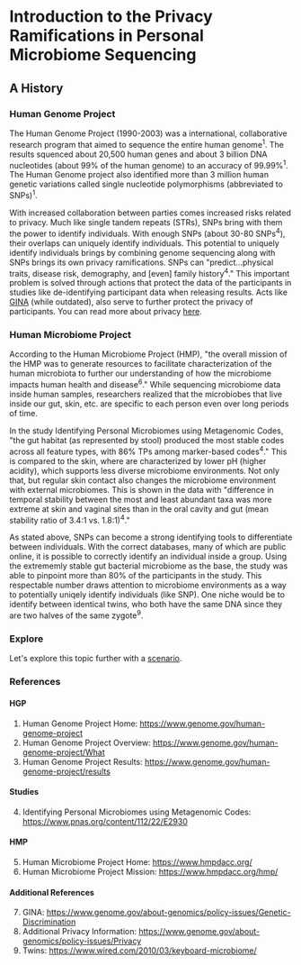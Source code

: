 # Introduction to the Privacy Ramifications in Personal Microbiome Sequencing

## A History
### Human Genome Project
The Human Genome Project (1990-2003) was a international, collaborative research program that aimed to sequence the entire human genome<sup>1</sup>. The results squenced about 20,500 human genes and about 3 billion DNA nucleotides (about 99% of the human genome) to an accuracy of 99.99%<sup>1</sup>. The Human Genome project also identified more than 3 million human genetic variations called single nucleotide polymorphisms (abbreviated to SNPs)<sup>1</sup>. <br/>

With increased collaboration between parties comes increased risks related to privacy. Much like single tandem repeats (STRs), SNPs bring with them the power to identify individuals. With enough SNPs (about 30-80 SNPs<sup>4</sup>), their overlaps can uniquely identify individuals. This potential to uniquely identify individuals brings by combining genome sequencing along with SNPs brings its own privacy ramifications. SNPs can "predict...physical traits, disease risk, demography, and [even] family history<sup>4</sup>." This important problem is solved through actions that protect the data of the participants in studies like de-identifying participant data when releasing results. Acts like [GINA](https://www.genome.gov/about-genomics/policy-issues/Genetic-Discrimination) (while outdated), also serve to further protect the privacy of participants. You can read more about privacy [here](https://www.genome.gov/about-genomics/policy-issues/Privacy).

### Human Microbiome Project
According to the Human Microbiome Project (HMP), "the overall mission of the HMP was to generate resources to facilitate characterization of the human microbiota to further our understanding of how the microbiome impacts human health and disease<sup>6</sup>." While sequencing microbiome data inside human samples, researchers realized that the microbiobes that live inside our gut, skin, etc. are specific to each person even over long periods of time. 

In the study Identifying Personal Microbiomes using Metagenomic Codes, "the gut habitat (as represented by stool) produced the most stable codes across all feature types, with 86% TPs among marker-based codes<sup>4</sup>." This is compared to the skin, where are characterized by lower pH (higher acidity), which supports less diverse microbiome environments. Not only that, but regular skin contact also changes the microbiome environment with external microbiomes. This is shown in the data with "difference in temporal stability between the most and least abundant taxa was more extreme at skin and vaginal sites than in the oral cavity and gut (mean stability ratio of 3.4:1 vs. 1.8:1)<sup>4</sup>."

As stated above, SNPs can become a strong identifying tools to differentiate between individuals. With the correct databases, many of which are public online, it is possible to correctly identify an individual inside a group. Using the extrememly stable gut bacterial microbiome as the base, the study was able to pinpoint more than 80% of the participants in the study. This respectable number draws attention to microbiome environments as a way to potentially uniqely identify individuals (like SNP). One niche would be to identify between identical twins, who both have the same DNA since they are two halves of the same zygote<sup>9</sup>.
### Explore
Let's explore this topic further with a [scenario](https://ashuang2013.github.io/Bioinformatics-Final/SetUpScenario).

### References
#### HGP
1. Human Genome Project Home:     https://www.genome.gov/human-genome-project <br/>
2. Human Genome Project Overview: https://www.genome.gov/human-genome-project/What <br/>
3. Human Genome Project Results:  https://www.genome.gov/human-genome-project/results

#### Studies
4. Identifying Personal Microbiomes using Metagenomic Codes: https://www.pnas.org/content/112/22/E2930

#### HMP
5. Human Microbiome Project Home: https://www.hmpdacc.org/ <br/>
6. Human Microbiome Project Mission: https://www.hmpdacc.org/hmp/

#### Additional References
7. GINA: https://www.genome.gov/about-genomics/policy-issues/Genetic-Discrimination <br/>
8. Additional Privacy Information: https://www.genome.gov/about-genomics/policy-issues/Privacy
9. Twins: https://www.wired.com/2010/03/keyboard-microbiome/
